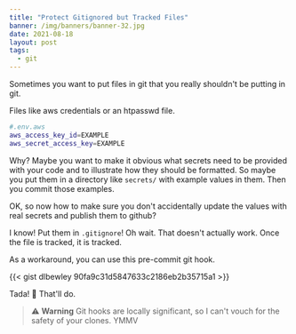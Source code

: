 ```yaml
---
title: "Protect Gitignored but Tracked Files"
banner: /img/banners/banner-32.jpg
date: 2021-08-18
layout: post
tags:
  - git
---
```


Sometimes you want to put files in git that you really shouldn't be putting in git.

<!--more-->

Files like aws credentials or an htpasswd file.

``` bash
#.env.aws
aws_access_key_id=EXAMPLE
aws_secret_access_key=EXAMPLE
```

Why? Maybe you want to make it obvious what secrets need to be provided with your code and to illustrate how they should be formatted. So maybe you put them in a directory like `secrets/` with example values in them. Then you commit those examples. 

OK, so now how to make sure you don't accidentally update the values with real secrets and publish them to github?

I know! Put them in `.gitignore`! Oh wait. That doesn't actually work. Once the file is tracked, it is tracked.

As a workaround, you can use this pre-commit git hook.

{{< gist dlbewley 90fa9c31d5847633c2186eb2b35715a1 >}}

Tada! :tada: That'll do.

> :warning: **Warning** Git hooks are locally significant, so I can't vouch for the safety of your clones. YMMV

